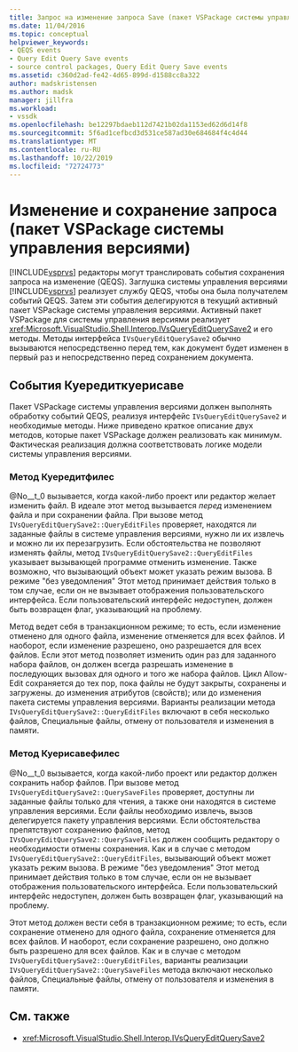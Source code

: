 ```yaml
---
title: Запрос на изменение запроса Save (пакет VSPackage системы управления версиями) | Документация Майкрософт
ms.date: 11/04/2016
ms.topic: conceptual
helpviewer_keywords:
- QEQS events
- Query Edit Query Save events
- source control packages, Query Edit Query Save events
ms.assetid: c360d2ad-fe42-4d65-899d-d1588cc8a322
author: madskristensen
ms.author: madsk
manager: jillfra
ms.workload:
- vssdk
ms.openlocfilehash: be12297bdaeb112d7421b02da1153ed62d6d14f8
ms.sourcegitcommit: 5f6ad1cefbcd3d531ce587ad30e684684f4c4d44
ms.translationtype: MT
ms.contentlocale: ru-RU
ms.lasthandoff: 10/22/2019
ms.locfileid: "72724773"
---
```

# <a name="query-edit-query-save-source-control-vspackage"></a>Изменение и сохранение запроса (пакет VSPackage системы управления версиями)
[!INCLUDE[vsprvs](../../code-quality/includes/vsprvs_md.md)] редакторы могут транслировать события сохранения запроса на изменение (QEQS). Заглушка системы управления версиями [!INCLUDE[vsprvs](../../code-quality/includes/vsprvs_md.md)] реализует службу QEQS, чтобы она была получателем событий QEQS. Затем эти события делегируются в текущий активный пакет VSPackage системы управления версиями. Активный пакет VSPackage для системы управления версиями реализует <xref:Microsoft.VisualStudio.Shell.Interop.IVsQueryEditQuerySave2> и его методы. Методы интерфейса `IVsQueryEditQuerySave2` обычно вызываются непосредственно перед тем, как документ будет изменен в первый раз и непосредственно перед сохранением документа.

## <a name="queryeditquerysave-events"></a>События Куередиткуерисаве
 Пакет VSPackage системы управления версиями должен выполнять обработку событий QEQS, реализуя интерфейс `IVsQueryEditQuerySave2` и необходимые методы. Ниже приведено краткое описание двух методов, которые пакет VSPackage должен реализовать как минимум. Фактическая реализация должна соответствовать логике модели системы управления версиями.

### <a name="queryeditfiles-method"></a>Метод Куередитфилес
 @No__t_0 вызывается, когда какой-либо проект или редактор желает изменить файл. В идеале этот метод вызывается *перед* изменением файла и при сохранении файла. При вызове метод `IVsQueryEditQuerySave2::QueryEditFiles` проверяет, находятся ли заданные файлы в системе управления версиями, нужно ли их извлечь и можно ли их перезагрузить. Если обстоятельства не позволяют изменять файлы, метод `IVsQueryEditQuerySave2::QueryEditFiles` указывает вызывающей программе отменить изменение. Также возможно, что вызывающий объект может указать режим вызова. В режиме "без уведомления" Этот метод принимает действия только в том случае, если он не вызывает отображения пользовательского интерфейса. Если пользовательский интерфейс недоступен, должен быть возвращен флаг, указывающий на проблему.

 Метод ведет себя в транзакционном режиме; то есть, если изменение отменено для одного файла, изменение отменяется для всех файлов. И наоборот, если изменение разрешено, оно разрешается для всех файлов. Если этот метод позволяет изменить один раз для заданного набора файлов, он должен всегда разрешать изменение в последующих вызовах для одного и того же набора файлов. Цикл Allow-Edit сохраняется до тех пор, пока файлы не будут закрыты, сохранены и загружены. до изменения атрибутов (свойств); или до изменения пакета системы управления версиями. Варианты реализации метода `IVsQueryEditQuerySave2::QueryEditFiles` включают в себя несколько файлов, Специальные файлы, отмену от пользователя и изменения в памяти.

### <a name="querysavefiles-method"></a>Метод Куерисавефилес
 @No__t_0 вызывается, когда какой-либо проект или редактор должен сохранить набор файлов. При вызове метод `IVsQueryEditQuerySave2::QuerySaveFiles` проверяет, доступны ли заданные файлы только для чтения, а также они находятся в системе управления версиями. Если файлы необходимо извлечь, вызов делегируется пакету управления версиями. Если обстоятельства препятствуют сохранению файлов, метод `IVsQueryEditQuerySave2::QuerySaveFiles` должен сообщить редактору о необходимости отмены сохранения. Как и в случае с методом `IVsQueryEditQuerySave2::QueryEditFiles`, вызывающий объект может указать режим вызова. В режиме "без уведомления" Этот метод принимает действия только в том случае, если он не вызывает отображения пользовательского интерфейса. Если пользовательский интерфейс недоступен, должен быть возвращен флаг, указывающий на проблему.

 Этот метод должен вести себя в транзакционном режиме; то есть, если сохранение отменено для одного файла, сохранение отменяется для всех файлов. И наоборот, если сохранение разрешено, оно должно быть разрешено для всех файлов. Как и в случае с методом `IVsQueryEditQuerySave2::QueryEditFiles`, варианты реализации `IVsQueryEditQuerySave2::QuerySaveFiles` метода включают несколько файлов, Специальные файлы, отмену от пользователя и изменения в памяти.

## <a name="see-also"></a>См. также
- <xref:Microsoft.VisualStudio.Shell.Interop.IVsQueryEditQuerySave2>